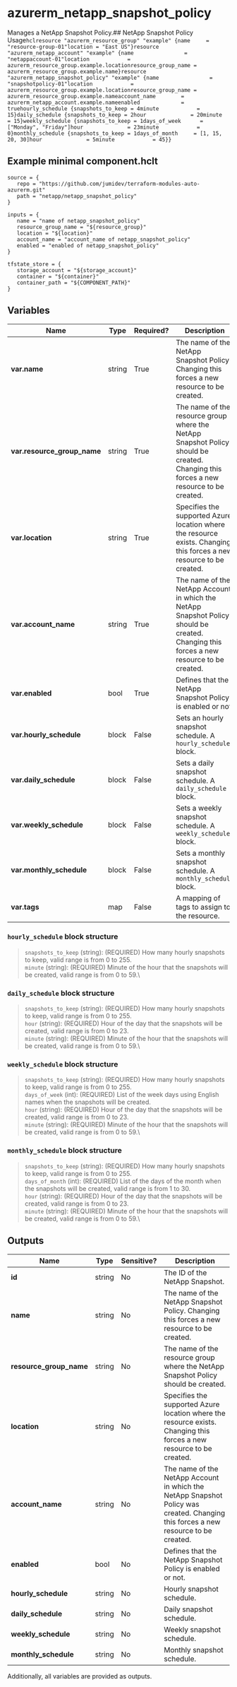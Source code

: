 # azurerm_netapp_snapshot_policy

Manages a NetApp Snapshot Policy.## NetApp Snapshot Policy Usage```hclresource "azurerm_resource_group" "example" {name     = "resource-group-01"location = "East US"}resource "azurerm_netapp_account" "example" {name                = "netappaccount-01"location            = azurerm_resource_group.example.locationresource_group_name = azurerm_resource_group.example.name}resource "azurerm_netapp_snapshot_policy" "example" {name                = "snapshotpolicy-01"location            = azurerm_resource_group.example.locationresource_group_name = azurerm_resource_group.example.nameaccount_name        = azurerm_netapp_account.example.nameenabled             = truehourly_schedule {snapshots_to_keep = 4minute            = 15}daily_schedule {snapshots_to_keep = 2hour              = 20minute            = 15}weekly_schedule {snapshots_to_keep = 1days_of_week      = ["Monday", "Friday"]hour              = 23minute            = 0}monthly_schedule {snapshots_to_keep = 1days_of_month     = [1, 15, 20, 30]hour              = 5minute            = 45}}```

## Example minimal component.hclt

```hcl
source = {
   repo = "https://github.com/jumidev/terraform-modules-auto-azurerm.git" 
   path = "netapp/netapp_snapshot_policy" 
}

inputs = {
   name = "name of netapp_snapshot_policy" 
   resource_group_name = "${resource_group}" 
   location = "${location}" 
   account_name = "account_name of netapp_snapshot_policy" 
   enabled = "enabled of netapp_snapshot_policy" 
}

tfstate_store = {
   storage_account = "${storage_account}" 
   container = "${container}" 
   container_path = "${COMPONENT_PATH}" 
}

```

## Variables

| Name | Type | Required? |  Description |
| ---- | ---- | --------- |  ----------- |
| **var.name** | string | True | The name of the NetApp Snapshot Policy. Changing this forces a new resource to be created. | 
| **var.resource_group_name** | string | True | The name of the resource group where the NetApp Snapshot Policy should be created. Changing this forces a new resource to be created. | 
| **var.location** | string | True | Specifies the supported Azure location where the resource exists. Changing this forces a new resource to be created. | 
| **var.account_name** | string | True | The name of the NetApp Account in which the NetApp Snapshot Policy should be created. Changing this forces a new resource to be created. | 
| **var.enabled** | bool | True | Defines that the NetApp Snapshot Policy is enabled or not. | 
| **var.hourly_schedule** | block | False | Sets an hourly snapshot schedule. A `hourly_schedule` block. | 
| **var.daily_schedule** | block | False | Sets a daily snapshot schedule. A `daily_schedule` block. | 
| **var.weekly_schedule** | block | False | Sets a weekly snapshot schedule. A `weekly_schedule` block. | 
| **var.monthly_schedule** | block | False | Sets a monthly snapshot schedule. A `monthly_schedule` block. | 
| **var.tags** | map | False | A mapping of tags to assign to the resource. | 

### `hourly_schedule` block structure

> `snapshots_to_keep` (string): (REQUIRED) How many hourly snapshots to keep, valid range is from 0 to 255.\
> `minute` (string): (REQUIRED) Minute of the hour that the snapshots will be created, valid range is from 0 to 59.\

### `daily_schedule` block structure

> `snapshots_to_keep` (string): (REQUIRED) How many hourly snapshots to keep, valid range is from 0 to 255.\
> `hour` (string): (REQUIRED) Hour of the day that the snapshots will be created, valid range is from 0 to 23.\
> `minute` (string): (REQUIRED) Minute of the hour that the snapshots will be created, valid range is from 0 to 59.\

### `weekly_schedule` block structure

> `snapshots_to_keep` (string): (REQUIRED) How many hourly snapshots to keep, valid range is from 0 to 255.\
> `days_of_week` (int): (REQUIRED) List of the week days using English names when the snapshots will be created.\
> `hour` (string): (REQUIRED) Hour of the day that the snapshots will be created, valid range is from 0 to 23.\
> `minute` (string): (REQUIRED) Minute of the hour that the snapshots will be created, valid range is from 0 to 59.\

### `monthly_schedule` block structure

> `snapshots_to_keep` (string): (REQUIRED) How many hourly snapshots to keep, valid range is from 0 to 255.\
> `days_of_month` (int): (REQUIRED) List of the days of the month when the snapshots will be created, valid range is from 1 to 30.\
> `hour` (string): (REQUIRED) Hour of the day that the snapshots will be created, valid range is from 0 to 23.\
> `minute` (string): (REQUIRED) Minute of the hour that the snapshots will be created, valid range is from 0 to 59.\



## Outputs

| Name | Type | Sensitive? | Description |
| ---- | ---- | --------- | --------- |
| **id** | string | No  | The ID of the NetApp Snapshot. | 
| **name** | string | No  | The name of the NetApp Snapshot Policy. Changing this forces a new resource to be created. | 
| **resource_group_name** | string | No  | The name of the resource group where the NetApp Snapshot Policy should be created. | 
| **location** | string | No  | Specifies the supported Azure location where the resource exists. Changing this forces a new resource to be created. | 
| **account_name** | string | No  | The name of the NetApp Account in which the NetApp Snapshot Policy was created. Changing this forces a new resource to be created. | 
| **enabled** | bool | No  | Defines that the NetApp Snapshot Policy is enabled or not. | 
| **hourly_schedule** | string | No  | Hourly snapshot schedule. | 
| **daily_schedule** | string | No  | Daily snapshot schedule. | 
| **weekly_schedule** | string | No  | Weekly snapshot schedule. | 
| **monthly_schedule** | string | No  | Monthly snapshot schedule. | 

Additionally, all variables are provided as outputs.
